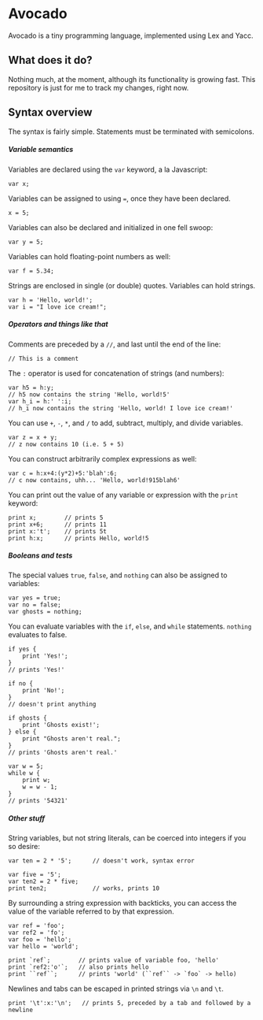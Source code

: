 # Avocado

Avocado is a tiny programming language, implemented using Lex and Yacc.

## What does it do?

Nothing much, at the moment, although its functionality is growing fast. This repository is just for me to track my changes, right now.

## Syntax overview

The syntax is fairly simple.
Statements must be terminated with semicolons.

##### Variable semantics

Variables are declared using the `var` keyword, a la Javascript:
````
var x;
````
Variables can be assigned to using `=`, once they have been declared.
````
x = 5;
````
Variables can also be declared and initialized in one fell swoop:
````
var y = 5;
````
Variables can hold floating-point numbers as well:
````
var f = 5.34;
````
Strings are enclosed in single (or double) quotes. Variables can hold strings.
````
var h = 'Hello, world!';
var i = "I love ice cream!";
````

##### Operators and things like that

Comments are preceded by a `//`, and last until the end of the line:
````
// This is a comment
````
The `:` operator is used for concatenation of strings (and numbers):
````
var h5 = h:y;
// h5 now contains the string 'Hello, world!5'
var h_i = h:' ':i;
// h_i now contains the string 'Hello, world! I love ice cream!'
````
You can use `+`, `-`, `*`, and `/` to add, subtract, multiply, and divide variables.
````
var z = x + y;
// z now contains 10 (i.e. 5 + 5)
````
You can construct arbitrarily complex expressions as well:
````
var c = h:x+4:(y*2)+5:'blah':6;
// c now contains, uhh... 'Hello, world!915blah6'
````
You can print out the value of any variable or expression with the `print` keyword:
````
print x;        // prints 5
print x+6;      // prints 11
print x:'t';    // prints 5t
print h:x;      // prints Hello, world!5
````

##### Booleans and tests

The special values `true`, `false`, and `nothing` can also be assigned to variables:
````
var yes = true;
var no = false;
var ghosts = nothing;
````
You can evaluate variables with the `if`, `else`, and `while` statements. `nothing` evaluates to false.
````
if yes {
    print 'Yes!';
}
// prints 'Yes!'

if no {
    print 'No!';
}
// doesn't print anything

if ghosts {
    print 'Ghosts exist!';
} else {
    print "Ghosts aren't real.";
}
// prints 'Ghosts aren't real.'

var w = 5;
while w {
    print w;
    w = w - 1;
}
// prints '54321'
````

##### Other stuff

String variables, but not string literals, can be coerced into integers if you so desire:
````
var ten = 2 * '5';      // doesn't work, syntax error

var five = '5';
var ten2 = 2 * five;
print ten2;             // works, prints 10
````
By surrounding a string expression with backticks, you can access the value of the variable referred to by that expression.
````
var ref = 'foo';
var ref2 = 'fo';
var foo = 'hello';
var hello = 'world';

print `ref`;        // prints value of variable foo, 'hello'
print `ref2:'o'`;   // also prints hello
print ``ref``;      // prints 'world' (``ref`` -> `foo` -> hello)
````
Newlines and tabs can be escaped in printed strings via `\n` and `\t`.
````
print '\t':x:'\n';   // prints 5, preceded by a tab and followed by a newline
````
